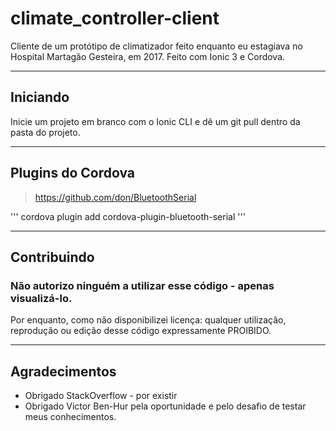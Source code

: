 # climate_controller-client

Cliente de um protótipo de climatizador feito enquanto eu estagiava no Hospital Martagão Gesteira, em 2017.
Feito com Ionic 3 e Cordova.

----

## Iniciando

Inicie um projeto em branco com o Ionic CLI e dê um git pull dentro da pasta do projeto.

----

## Plugins do Cordova

>https://github.com/don/BluetoothSerial

'''
cordova plugin add cordova-plugin-bluetooth-serial
'''

----

## Contribuindo

### Não autorizo ninguém a utilizar esse código - apenas visualizá-lo.
Por enquanto, como não disponibilizei licença: qualquer utilização, reprodução ou edição desse código expressamente PROIBIDO.


----

## Agradecimentos

* Obrigado StackOverflow - por existir
* Obrigado Victor Ben-Hur pela oportunidade e pelo desafio de testar meus conhecimentos.

